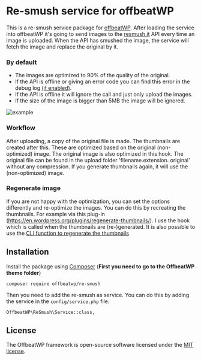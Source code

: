 # Re-smush service for offbeatWP

This is a re-smush service package for [offbeatWP](https://github.com/offbeatwp). After loading the service into offbeatWP it's going to send images to the [resmush.it](https://resmush.it) API every time an image is uploaded. When the API has smushed the image, the service will fetch the image and replace the original by it.

### By default
- The images are optimized to 90% of the quality of the original.
- If the API is offline or giving an error code you can find this error in the debug log [(if enabled)](https://wordpress.org/support/article/debugging-in-wordpress/).
- If the API is offline it will ignore the call and just only upload the images.
- If the size of the image is bigger than 5MB the image will be ignored.

![example](https://github.com/offbeatwp/re-smush/blob/master/example.png)

### Workflow

After uploading, a copy of the original file is made. The thumbnails are created after this. These are optimized based on the original (non-optimized) image. The original image is also optimized in this hook. The original file can be found in the upload folder 'filename.extension. original' without any compression. If you generate thumbnails again, it will use the (non-optimized) image.

### Regenerate image

If you are not happy with the optimization, you can set the options differently and re-optimize the images. You can do this by recreating the thumbnails. For example via this plug-in (https://en.wordpress.org/plugins/regenerate-thumbnails/). I use the hook which is called when the thumbnails are (re-)generated. It is also possible to use the [CLI function to regenerate the thumbnails](https://developer.wordpress.org/cli/commands/media/regenerate/)

## Installation
Install the package using [Composer](https://getcomposer.org/) (**First you need to go to the OffbeatWP theme folder**)

```
composer require offbeatwp/re-smush
```

Then you need to add the re-smush as service. You can do this by adding the service in the `config/service.php` file.
```
OffbeatWP\ReSmush\Service::class,
```

## License

The OffbeatWP framework is open-source software licensed under the [MIT license](https://opensource.org/licenses/MIT).
